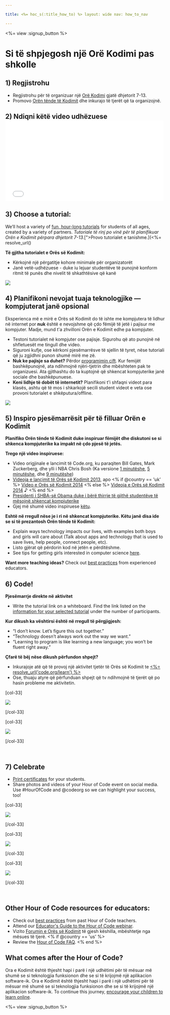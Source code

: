 ```yaml
---

title: <%= hoc_s(:title_how_to) %> layout: wide nav: how_to_nav

---
```


<%= view :signup_button %>

# Si të shpjegosh një Orë Kodimi pas shkolle

## 1) Regjistrohu

  * Regjistrohu për të organizuar një [Orë Kodimi](http://hourofcode.com) gjatë dhjetorit 7-13. 
  * Promovo [Orën tënde të Kodimit](http://hourofcode.com/resources) dhe inkurajo të tjerët që ta organizojnë.

## 2) Ndiqni këtë video udhëzuese <iframe width="500" height="255" src="//www.youtube.com/embed/tQeSke4hIds" frameborder="0" allowfullscreen></iframe>
## 3) Choose a tutorial:

We’ll host a variety of [fun, hour-long tutorials](<%= resolve_url('https://code.org/learn') %>) for students of all ages, created by a variety of partners. *Tutoriale të rinj po vinë për të planifikuar Orën e Kodimit përpara dhjetorit 7-13.*[">Provo tutorialet e tanishme.](<%=  resolve_url()

**Të gjitha tutorialet e Orës së Kodimit:**

  * Kërkojnë një përgatitje kohore minimale për organizatorët
  * Janë vetë-udhëzuese - duke iu lejuar studentëve të punojnë konform ritmit të punës dhe nivelit të shkathtësive që kanë

[![](/images/tutorials.png)](<%= resolve_url('https://code.org/learn') %>)

## 4) Planifikoni nevojat tuaja teknologjike — kompjuterat janë opsional

Eksperienca më e mirë e Orës së Kodimit do të ishte me kompjutera të lidhur në internet por **nuk** është e nevojshme që çdo fëmijë të jetë i pajisur me kompjuter. Madje, mund t'a zhvilloni Orën e Kodimit edhe pa kompjuter.

  * Testoni tutorialet në kompjuter ose pajisje. Sigurohu që ato punojnë në shfletuesët me tingull dhe video.
  * Siguroni kufje, ose kërkoni pjesëmarrësve të sjellin të tyret, nëse tutoriali që ju zgjidhni punon shumë mirë me zë.
  * **Nuk ke pajisje sa duhet?** Përdor [ programimin cift](https://www.youtube.com/watch?v=vgkahOzFH2Q). Kur femijët bashkëpunojnë, ata ndihmojnë njëri-tjetrin dhe mbështeten pak te organizuesi. Ata gjithashtu do ta kuptojnë që shkencat kompjuterike janë sociale dhe bashkëpunuese.
  * **Keni lidhje të dobët të internetit?** Planifikoni t'i shfaqni videot para klasës, ashtu që të mos i shkarkojë secili student videot e veta ose provoni tutorialet e shkëputura/offline.

![](/images/group_ipad.jpg)</a>

## 5) Inspiro pjesëmarrësit për të filluar Orën e Kodimit

**Planifiko Orën tënde të Kodimit duke inspiruar fëmijët dhe diskutoni se si shkenca kompjuterike ka impakt në çdo pjesë të jetës.**

**Trego një video inspiruese:**

  * Video origjinale e lancimit të Code.org, ku paraqiten Bill Gates, Mark Zuckerberg, dhe ylli i NBA Chris Bosh (Ka versione [1 minutëshe](https://www.youtube.com/watch?v=qYZF6oIZtfc), [5 minutëshe](https://www.youtube.com/watch?v=nKIu9yen5nc), dhe [9 minutëshe](https://www.youtube.com/watch?v=dU1xS07N-FA))
  * [Videoja e lançimit të Orës së Kodimit 2013](https://www.youtube.com/watch?v=FC5FbmsH4fw), apo <% if @country == 'uk' %> [Video e Orës së Kodimit 2014](https://www.youtube.com/watch?v=96B5-JGA9EQ) <% else %> [Videoja e Orës së Kodimit 2014](https://www.youtube.com/watch?v=rH7AjDMz_dc&index=2&list=PLzdnOPI1iJNe1WmdkMG-Ca8cLQpdEAL7Q) ♪ <% end %>
  * [Presidenti i SHBA-së Obama duke i bërë thirrje të gjithë studentëve të mësojnë shkencat kompjuterike](https://www.youtube.com/watch?v=6XvmhE1J9PY)
  * Gjej më shumë video inspiruese [këtu](https://www.youtube.com/playlist?list=PLzdnOPI1iJNfpD8i4Sx7U0y2MccnrNZuP).

**Eshtë në rregull nëse je i ri në shkencat kompjuterike. Këtu janë disa ide se si të prezantosh Orën tënde të Kodimit:**

  * Explain ways technology impacts our lives, with examples both boys and girls will care about (Talk about apps and technology that is used to save lives, help people, connect people, etc).
  * Listo gjërat që përdorin kod në jetën e përditëshme.
  * See tips for getting girls interested in computer science [here](<%= resolve_url('https://code.org/girls') %>).

**Want more teaching ideas?** Check out [best practices](http://www.slideshare.net/TeachCode/hour-of-code-best-practices-for-successful-educators-51273466) from experienced educators.

## 6) Code!

**Pjesëmarrje direkte në aktivitet**

  * Write the tutorial link on a whiteboard. Find the link listed on the [information for your selected tutorial](<%= resolve_url('https://code.org/learn') %>) under the number of participants. 

**Kur dikush ka vështirsi është në rregull të përgjigjesh:**

  * “I don’t know. Let’s figure this out together.”
  * “Technology doesn’t always work out the way we want.”
  * “Learning to program is like learning a new language; you won’t be fluent right away.”

**Çfarë të bëj nëse dikush përfundon shpejt?**

  * Inkurajoje atë që të provoj një aktivitet tjetër të Orës së Kodimit te [<%= resolve_url('code.org/learn') %>](<%= resolve_url('https://code.org/learn') %>)
  * Ose, thuaju atyre që përfunduan shpejt që tv ndihmojnë të tjerët që po hasin probleme me aktivitetin.

[col-33]

![](/images/highschoolgirls.jpeg)</a>

[/col-33]

[col-33]

![](/images/group_ar.jpg)</a>

[/col-33]

<p style="clear:both">
  &nbsp;
</p>

## 7) Celebrate

  * [Print certificates](<%= resolve_url('https://code.org/certificates') %>) for your students.
  * Share photos and videos of your Hour of Code event on social media. Use #HourOfCode and @codeorg so we can highlight your success, too!

[col-33]

![](/images/celebrate2.jpeg)</a>

[/col-33]

[col-33]

![](/images/highlight-certificates.jpg)</a>

[/col-33]

[col-33]

![](/images/boy-certificate.jpg)</a>

[/col-33]

<p style="clear:both">
  &nbsp;
</p>

## Other Hour of Code resources for educators:

  * Check out [best practices](http://www.slideshare.net/TeachCode/hour-of-code-best-practices-for-successful-educators-51273466) from past Hour of Code teachers. 
  * Attend our [Educator's Guide to the Hour of Code webinar](http://www.eventbrite.com/e/an-educators-guide-to-the-hour-of-code-tickets-17987415845).
  * Vizito [Forumin e Orës së Kodimit](http://forum.code.org/c/plc/hour-of-code) të gjesh këshilla, mbështetje nga mësues të tjerë. <% if @country == 'us' %>
  * Review the [Hour of Code FAQ](https://support.code.org/hc/en-us/categories/200147083-Hour-of-Code). <% end %>

## What comes after the Hour of Code?

Ora e Kodimit është thjesht hapi i parë i një udhëtimi për të mësuar më shumë se si teknologjia funksionon dhe se si të krijojmë një aplikacion software-ik. Ora e Kodimit është thjesht hapi i parë i një udhëtimi për të mësuar më shumë se si teknologjia funksionon dhe se si të krijojmë një aplikacion software-ik. To continue this journey, [encourage your children to learn online](<%= resolve_url('https://code.org/learn/beyond') %>).

<%= view :signup_button %>